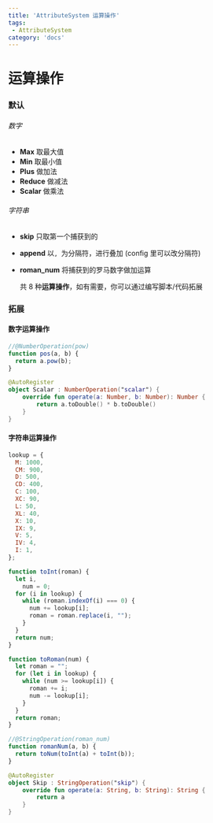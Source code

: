 ```yaml
---
title: 'AttributeSystem 运算操作'
tags:
 - AttributeSystem
category: 'docs'
---
```


# 运算操作

### 默认

###### 数字

- **Max** 取最大值
- **Min** 取最小值
- **Plus** 做加法
- **Reduce** 做减法
- **Scalar** 做乘法

###### 字符串

- **skip** 只取第一个捕获到的
- **append** 以`, `为分隔符，进行叠加 (config 里可以改分隔符)
- **roman_num** 将捕获到的罗马数字做加运算

  共 8 种**运算操作**，如有需要，你可以通过编写脚本/代码拓展

### 拓展

#### 数字运算操作

```javascript
//@NumberOperation(pow)
function pos(a, b) {
  return a.pow(b);
}
```

```kotlin
@AutoRegister
object Scalar : NumberOperation("scalar") {
    override fun operate(a: Number, b: Number): Number {
        return a.toDouble() * b.toDouble()
    }
}

```

#### 字符串运算操作

```javascript
lookup = {
  M: 1000,
  CM: 900,
  D: 500,
  CD: 400,
  C: 100,
  XC: 90,
  L: 50,
  XL: 40,
  X: 10,
  IX: 9,
  V: 5,
  IV: 4,
  I: 1,
};

function toInt(roman) {
  let i,
    num = 0;
  for (i in lookup) {
    while (roman.indexOf(i) === 0) {
      num += lookup[i];
      roman = roman.replace(i, "");
    }
  }
  return num;
}

function toRoman(num) {
  let roman = "";
  for (let i in lookup) {
    while (num >= lookup[i]) {
      roman += i;
      num -= lookup[i];
    }
  }
  return roman;
}

//@StringOperation(roman_num)
function romanNum(a, b) {
  return toNum(toInt(a) + toInt(b));
}
```

```kotlin
@AutoRegister
object Skip : StringOperation("skip") {
    override fun operate(a: String, b: String): String {
        return a
    }
}
```
